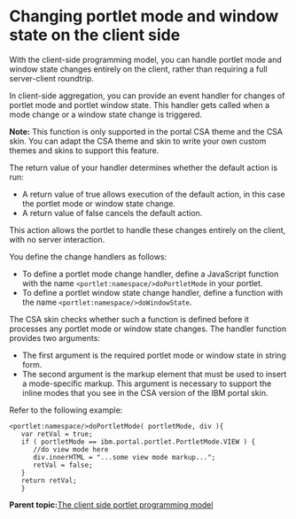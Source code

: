 # Changing portlet mode and window state on the client side

With the client-side programming model, you can handle portlet mode and window state changes entirely on the client, rather than requiring a full server-client roundtrip.

In client-side aggregation, you can provide an event handler for changes of portlet mode and portlet window state. This handler gets called when a mode change or a window state change is triggered.

**Note:** This function is only supported in the portal CSA theme and the CSA skin. You can adapt the CSA theme and skin to write your own custom themes and skins to support this feature.

The return value of your handler determines whether the default action is run:

-   A return value of true allows execution of the default action, in this case the portlet mode or window state change.
-   A return value of false cancels the default action.

This action allows the portlet to handle these changes entirely on the client, with no server interaction.

You define the change handlers as follows:

-   To define a portlet mode change handler, define a JavaScript function with the name `<portlet:namespace/>doPortletMode` in your portlet.
-   To define a portlet window state change handler, define a function with the name `<portlet:namespace/>doWindowState`.

The CSA skin checks whether such a function is defined before it processes any portlet mode or window state changes. The handler function provides two arguments:

-   The first argument is the required portlet mode or window state in string form.
-   The second argument is the markup element that must be used to insert a mode-specific markup. This argument is necessary to support the inline modes that you see in the CSA version of the IBM portal skin.

Refer to the following example:

```
<portlet:namespace/>doPortletMode( portletMode, div ){ 
   var retVal = true;
   if ( portletMode == ibm.portal.portlet.PortletMode.VIEW ) {
      //do view mode here
      div.innerHTML = "...some view mode markup...";
      retVal = false;
   }
   return retVal;
   }
```

**Parent topic:**[The client side portlet programming model](../dev-portlet/w2_clntprgmdl.md)

